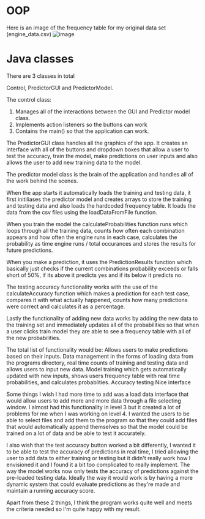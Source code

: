 # OOP

Here is an image of the frequency table for my original data set (engine_data.csv)
![image](https://github.com/user-attachments/assets/45736c3b-0d08-40b6-91a2-e9e46c638c06)

# Java classes

There are 3 classes in total 

Control, PredictorGUI and PredictorModel.

The control class: 
1. Manages all of the interactions between the GUI and Predictor model class.
2. Implements action listeners so the buttons can work
3. Contains the main() so that the application can work.

The PredictorGUI class handles all the graphics of the app. It creates an interface with all of the buttons and dropdown boxes that allow a user to test the accuracy, 
train the model, make predictions on user inputs and also allows the user to add new training data to the model.

The predictor model class is the brain of the application and handles all of the work behind the scenes.

When the app starts it automatically loads the training and testing data, it first initiliases the predictor model and creates arrays to store the training and testing data and also loads the hardcoded frequency table. It loads the data from the csv files using the loadDataFromFile function.

When you train the model the calculateProbabilities function runs which loops through all the training data, counts how often each combination appears and how often the engine runs in each case, calculates the probability as time engine runs / total occurances and stores the results for future predictions.

When you make a prediction, it uses the PredictionResults function which basically just checks if the current combinations probability exceeds or falls short of 50%, if its above it predicts yes and if its below it predicts no.

The testing accuracy functionality works with the use of the calculateAccuracy function which makes a prediction for each test case, compares it with what actually happened, counts how many predictions were correct and calculates it as a percentage.

Lastly the functionality of adding new data works by adding the new data to the training set and immediately updates all of the probabilities so that when a user clicks train model they are able to see a frequency table with all of the new probabilities.

The total list of functionality would be: 
Allows users to make predictions based on their inputs.
Data management in the forms of loading data from the programs directory, real time counts of training and testing data and allows users to input new data.
Model training which gets automatically updated with new inputs, shows users frequency table with real time probabilities, and calculates probablities.
Accuracy testing
Nice interface

Some things I wish I had more time to add was a load data interface that would allow users to add more and more data through a file selecting window. I almost had this functionality in level 3 but it created a lot of problems for me when I was working on level 4. I wanted the users to be able to select files and add them to the program so that they could add files that would automatically append themselves so that the model could be trained on a lot of data and be able to test it accurately.

I also wish that the test accuracy button worked a bit differently, I wanted it to be able to test the accuracy of predictions in real time, I tried allowing the user to add data to either training or testing but it didn't really work how I envisioned it and I found it a bit too complicated to really implement. The way the model works now only tests the accuracy of predictions against the pre-loaded testing data. Ideally the way it would work is by having a more dynamic system that could evaluate predictions as they're made and maintain a running accuracy score. 

Apart from these 2 things, I think the program works quite well and meets the criteria needed so I'm quite happy with my result.


